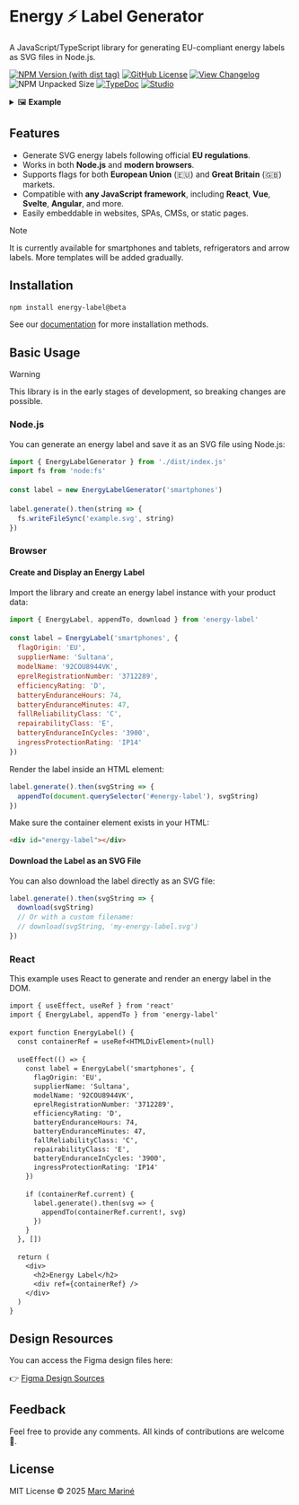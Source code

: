 # Energy ⚡ Label Generator

A JavaScript/TypeScript library for generating EU-compliant energy labels as SVG files in Node.js.

[![NPM Version (with dist tag)](https://img.shields.io/npm/v/energy-label/beta)](https://www.npmjs.com/package/energy-label/v/beta)
[![GitHub License](https://img.shields.io/github/license/marcmarine/energy-label)](https://github.com/marcmarine/energy-label/blob/main/LICENSE)
[![View Changelog](https://img.shields.io/badge/view-CHANGELOG.md-white.svg)](https://github.com/marcmarine/energy-label/releases)
![NPM Unpacked Size](https://img.shields.io/npm/unpacked-size/energy-label/beta)
[![TypeDoc](https://img.shields.io/badge/view-docs-cyan.svg)](https://docs.label.energy)
[![Studio](https://img.shields.io/badge/view-playground-fuchsia.svg)](https://studio.label.energy)

<details close>
<summary>🖼️ <strong>Example</strong></summary>

![Example of an energy label for smartphones](https://raw.githubusercontent.com/marcmarine/energy-label/refs/heads/main/example.svg)

</details>

## Features

- Generate SVG energy labels following official **EU regulations**.
- Works in both **Node.js** and **modern browsers**.
- Supports flags for both **European Union** (🇪🇺) and **Great Britain** (🇬🇧) markets.
- Compatible with **any JavaScript framework**, including **React**, **Vue**, **Svelte**, **Angular**, and more.
- Easily embeddable in websites, SPAs, CMSs, or static pages.

> [!NOTE]
> It is currently available for smartphones and tablets, refrigerators and arrow labels. More templates will be added gradually.

## Installation

```bash
npm install energy-label@beta
```

See our [documentation](https://docs.label.energy) for more installation methods.

## Basic Usage

> [!WARNING]
> This library is in the early stages of development, so breaking changes are possible.

### Node.js

You can generate an energy label and save it as an SVG file using Node.js:

```js
import { EnergyLabelGenerator } from './dist/index.js'
import fs from 'node:fs'

const label = new EnergyLabelGenerator('smartphones')

label.generate().then(string => {
  fs.writeFileSync('example.svg', string)
})
```

### Browser

#### Create and Display an Energy Label

Import the library and create an energy label instance with your product data:

```js
import { EnergyLabel, appendTo, download } from 'energy-label'

const label = EnergyLabel('smartphones', {
  flagOrigin: 'EU',
  supplierName: 'Sultana',
  modelName: '92COU8944VK',
  eprelRegistrationNumber: '3712289',
  efficiencyRating: 'D',
  batteryEnduranceHours: 74,
  batteryEnduranceMinutes: 47,
  fallReliabilityClass: 'C',
  repairabilityClass: 'E',
  batteryEnduranceInCycles: '3900',
  ingressProtectionRating: 'IP14'
})
```

Render the label inside an HTML element:

```js
label.generate().then(svgString => {
  appendTo(document.querySelector('#energy-label'), svgString)
})
```

Make sure the container element exists in your HTML:

```html
<div id="energy-label"></div>
```

#### Download the Label as an SVG File

You can also download the label directly as an SVG file:

```js
label.generate().then(svgString => {
  download(svgString)
  // Or with a custom filename:
  // download(svgString, 'my-energy-label.svg')
})
```

### React

This example uses React to generate and render an energy label in the DOM.

```tsx
import { useEffect, useRef } from 'react'
import { EnergyLabel, appendTo } from 'energy-label'

export function EnergyLabel() {
  const containerRef = useRef<HTMLDivElement>(null)

  useEffect(() => {
    const label = EnergyLabel('smartphones', {
      flagOrigin: 'EU',
      supplierName: 'Sultana',
      modelName: '92COU8944VK',
      eprelRegistrationNumber: '3712289',
      efficiencyRating: 'D',
      batteryEnduranceHours: 74,
      batteryEnduranceMinutes: 47,
      fallReliabilityClass: 'C',
      repairabilityClass: 'E',
      batteryEnduranceInCycles: '3900',
      ingressProtectionRating: 'IP14'
    })

    if (containerRef.current) {
      label.generate().then(svg => {
        appendTo(containerRef.current!, svg)
      })
    }
  }, [])

  return (
    <div>
      <h2>Energy Label</h2>
      <div ref={containerRef} />
    </div>
  )
}
```

## Design Resources

You can access the Figma design files here:

👉 [Figma Design Sources](https://www.figma.com/community/file/1487367561346990079)

## Feedback

Feel free to provide any comments. All kinds of contributions are welcome 🚀.

## License

MIT License © 2025 [Marc Mariné](https://github.com/marcmarine)
